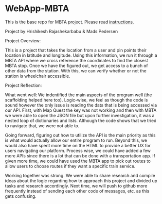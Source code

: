# WebApp-MBTA
 This is the base repo for MBTA project. Please read [instructions](instructions.md). 

Project by Hrishikesh Rajashekarbabu & Mads Pedersen

Project Overview:

This is a project that takes the location from a user and pin points their location in latitude and longitude. Using this information, we run it through a MBTA API where we cross reference the coordinates to find the closest MBTA stop. Once we have the figured out, we get access to a bunch of other data from the station. With this, we can verify whether or not the station is wheelchair accessible.

Project Reflection:

What went well: We indentified the main aspects of the program well (the scaffolding helped here too). Logic-wise, we feel as though the code is sound however the only issue is reading the data that is being accessed via our API. First, with Map Quest the key was not working and then with MBTA we were able to open the JSON file but upon further investigation, it was a nested loop of dictionaries and lists. Although the code shows that we tried to navigate that, we were not able to. 

Going forward, figuring out how to utilize the API is the main priority as this is what would actually allow our entire program to run. Beyond this, we would also have spent more time on the HTML to provide a better UX for users navigating our platform. Process wise, we could have added a few more APIs since there is a lot that can be done with a transportation app. If given more time, we could have used the MBTA app to pick out routes to allow users to choose routes if they want a specific train service.

Working together was strong. We were able to share research and compile ideas about the logic regarding how to approach this project and divided up tasks and research accordingly. Next time, we will push to github more frequently instead of sending each other code of messages, etc. as this gets confusing.